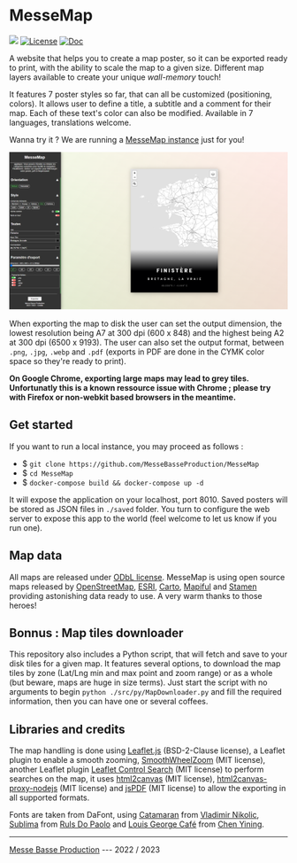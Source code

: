 # MesseMap

![](https://badgen.net/badge/version/1.0.3/blue)
[![License](https://img.shields.io/github/license/MesseBasseProduction/MesseMap.svg)](https://github.com/MesseBasseProduction/MesseMap/blob/main/LICENSE)
[![Doc](https://badgen.net/badge/documentation/written/green)](https://messebasseproduction.github.io/MesseMap/doc/index.html)

A website that helps you to create a map poster, so it can be exported ready to print, with the ability to scale the map to a given size. Different map layers available to create your unique *wall-memory* touch!

It features 7 poster styles so far, that can all be customized (positioning, colors). It allows user to define a title, a subtitle and a comment for their map. Each of these text's color can also be modified. Available in 7 languages, translations welcome.

Wanna try it ? We are running a [MesseMap instance](https://messemap.org) just for you! 

[![Interface Screenshot](/assets/img/demo.png)](https://messemap.org)

When exporting the map to disk the user can set the output dimension, the lowest resolution being A7 at 300 dpi (600 x 848) and the highest being A2 at 300 dpi (6500 x 9193). The user can also set the output format, between `.png`, `.jpg`, `.webp` and `.pdf` (exports in PDF are done in the CYMK color space so they're ready to print). 

**On Google Chrome, exporting large maps may lead to grey tiles. Unfortunatly this is a known ressource issue with Chrome ; please try with Firefox or non-webkit based browsers in the meantime.**

## Get started

If you want to run a local instance, you may proceed as follows :

- $ `git clone https://github.com/MesseBasseProduction/MesseMap`
- $ `cd MesseMap`
- $ `docker-compose build && docker-compose up -d`

It will expose the application on your localhost, port 8010. Saved posters will be stored as JSON files in `./saved` folder. You turn to configure the web server to expose this app to the world (feel welcome to let us know if you run one).

## Map data

All maps are released under [ODbL license](https://opendatacommons.org/licenses/odbl/). MesseMap is using open source maps released by [OpenStreetMap](https://www.openstreetmap.fr/), [ESRI](https://www.esri.com/), [Carto](https://carto.com/basemaps/), [Mapiful](https://www.mapiful.com/) and [Stamen](http://maps.stamen.com) providing astonishing data ready to use. A very warm thanks to those heroes!

## Bonnus : Map tiles downloader

This repository also includes a Python script, that will fetch and save to your disk tiles for a given map. It features several options, to download the map tiles by zone (Lat/Lng min and max point and zoom range) or as a whole (but beware, maps are huge in size terms). Just start the script with no arguments to begin `python ./src/py/MapDownloader.py` and fill the required information, then you can have one or several coffees.

## Libraries and credits

The map handling is done using [Leaflet.js](https://leafletjs.com/) (BSD-2-Clause license), a Leaflet plugin to enable a smooth zooming, [SmoothWheelZoom](https://github.com/mutsuyuki/Leaflet.SmoothWheelZoom) (MIT license), another Leaflet plugin [Leaflet Control Search](https://github.com/stefanocudini/leaflet-search) (MIT license) to perform searches on the map, it uses [html2canvas](https://html2canvas.hertzen.com/) (MIT license), [html2canvas-proxy-nodejs](https://github.com/niklasvh/html2canvas-proxy-nodejs) (MIT license) and [jsPDF](https://github.com/parallax/jsPDF) (MIT license) to allow the exporting in all supported formats.

Fonts are taken from DaFont, using [Catamaran](https://www.dafont.com/catamaran.font) from [Vladimir Nikolic](https://www.dafont.com/vladimir-nikolic.d6875), [Sublima](https://www.dafont.com/sublima.font) from [Ruls Do Paolo](https://www.dafont.com/profile.php?user=1305933) and [Louis George Café](https://www.dafont.com/louis-george-cafe.font) from [Chen Yining](https://www.dafont.com/chen-yining.d6681).

---

[Messe Basse Production](https://github.com/MesseBasseProduction) --- 2022 / 2023
